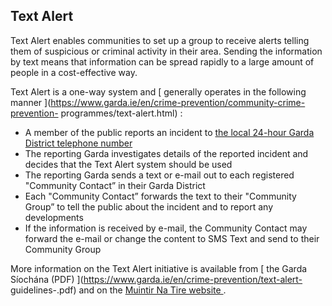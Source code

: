 ##  Text Alert

Text Alert enables communities to set up a group to receive alerts telling
them of suspicious or criminal activity in their area. Sending the information
by text means that information can be spread rapidly to a large amount of
people in a cost-effective way.

Text Alert is a one-way system and [ generally operates in the following
manner ](https://www.garda.ie/en/crime-prevention/community-crime-prevention-
programmes/text-alert.html) :

  * A member of the public reports an incident to [ the local 24-hour Garda District telephone number ](https://www.garda.ie/en/contact-us/station-directory/)
  * The reporting Garda investigates details of the reported incident and decides that the Text Alert system should be used 
  * The reporting Garda sends a text or e-mail out to each registered "Community Contact” in their Garda District 
  * Each "Community Contact” forwards the text to their "Community Group” to tell the public about the incident and to report any developments 
  * If the information is received by e-mail, the Community Contact may forward the e-mail or change the content to SMS Text and send to their Community Group 

More information on the Text Alert initiative is available from [ the Garda
Síochána (PDF) ](https://www.garda.ie/en/crime-prevention/text-alert-
guidelines-.pdf) and on the [ Muintir Na Tire website
](https://www.muintir.ie/community-alert/text-alert/) .
